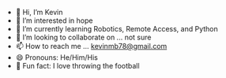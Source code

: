 - 👋 Hi, I’m Kevin 
- 👀 I’m interested in hope
- 🌱 I’m currently learning Robotics, Remote Access, and Python
- 💞️ I’m looking to collaborate on ... not sure
- 📫 How to reach me ... kevinmb78@gmail.com                  
- 😄 Pronouns: He/Him/His
- 🏈 Fun fact: I love throwing the football

<!---
kev-mb/kev-mb is a ✨ special ✨ repository because its `README.md` (this file) appears on your GitHub profile.
You can click the Preview link to take a look at your changes.
--->
